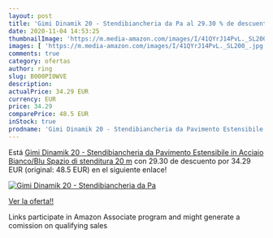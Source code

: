 ```yaml
---
layout: post
title: 'Gimi Dinamik 20 - Stendibiancheria da Pa al 29.30 % de descuento'
date: 2020-11-04 14:53:25
thumbnailImage: 'https://m.media-amazon.com/images/I/41QYrJ14PvL._SL200_.jpg'
images: [ 'https://m.media-amazon.com/images/I/41QYrJ14PvL._SL200_.jpg' ]
comments: true
category: ofertas
author: ring
slug: B000PI0WVE
description:
actualPrice: 34.29 EUR
currency: EUR
price: 34.29
comparePrice: 48.5 EUR
inStock: true
prodname: 'Gimi Dinamik 20 - Stendibiancheria da Pavimento Estensibile in Acciaio  Bianco/Blu  Spazio di stenditura 20 m'
---
```


Está [Gimi Dinamik 20 - Stendibiancheria da Pavimento Estensibile in Acciaio  Bianco/Blu  Spazio di stenditura 20 m](https://www.amazon.it/dp/B000PI0WVE/?tag=tolees00-21) con 29.30 de descuento por 34.29 EUR (original: 48.5 EUR) en el siguiente enlace!

[![Gimi Dinamik 20 - Stendibiancheria da Pa](https://m.media-amazon.com/images/I/41QYrJ14PvL._SL200_.jpg)](https://www.amazon.it/dp/B000PI0WVE/?tag=tolees00-21)

[Ver la oferta!!](https://www.amazon.it/dp/B000PI0WVE/?tag=tolees00-21)

Links participate in Amazon Associate program and might generate a comission on qualifying sales


